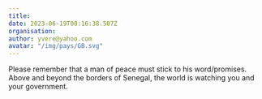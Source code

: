 ```yaml
---
title: 
date: 2023-06-19T00:16:38.507Z
organisation: 
author: yvere@yahoo.com
avatar: "/img/pays/GB.svg"
---
```


Please remember that a man of peace must stick to his word/promises. Above and beyond the borders of Senegal, the world is watching you and your government.
